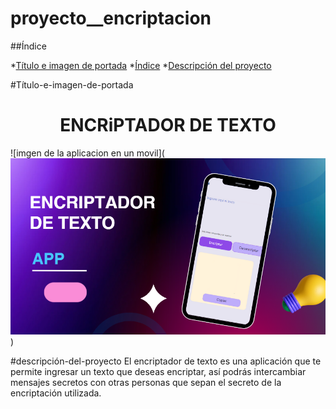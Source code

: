 # proyecto__encriptacion
##Índice

*[Título e imagen de portada](#Título-e-imagen-de-portada)
*[Índice](#índice)
*[Descripción del proyecto](#descripción-del-proyecto)

#Título-e-imagen-de-portada
<h1 align="center"> ENCRiPTADOR DE TEXTO  </h1>
![imgen de la aplicacion en un movil](<img src="img/fondoPNG.PNG">)

#descripción-del-proyecto
El encriptador de texto es una aplicación que te permite ingresar un texto que deseas encriptar, así podrás intercambiar mensajes secretos con otras personas que sepan el secreto de la encriptación utilizada.

